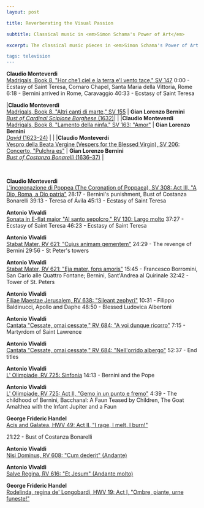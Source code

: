 ```yaml
---
layout: post

title: Reverberating the Visual Passion

subtitle: Classical music in <em>Simon Schama's Power of Art</em>

excerpt: The classical music pieces in <em>Simon Schama's Power of Art <br />

tags: television
---
```


**Claudio Monteverdi** <br />
[Madrigals, Book 8, "Hor che’l ciel e la terra e'l vento tace," SV 147](
https://www.youtube.com/watch?v=mPhWDKT2gSk)
0:00 - Ecstasy of Saint Teresa, Cornaro Chapel, Santa Maria della Vittoria, Rome
6:18 - Bernini arrived in Rome, Caravaggio
40:33 - Ecstasy of Saint Teresa
<br />


|**Claudio Monteverdi** <br /> [Madrigals, Book 8, "Altri canti di marte," SV 155](https://www.youtube.com/watch?v=1Z1tpAsA2M8) | **Gian Lorenzo Bernini** <br />[_Bust of Cardinal Scipione Borghese_ (1632)](https://en.wikipedia.org/wiki/Two_Busts_of_Cardinal_Scipione_Borghese)|
|
|**Claudio Monteverdi** <br /> [Madrigals, Book 8, "Lamento della ninfa," SV 163: "Amor"](https://www.youtube.com/watch?v=N3XVvUxcIY0) | **Gian Lorenzo Bernini** <br />[_David_ (1623–24)](https://galleriaborghese.beniculturali.it/en/opere/david/) |
|
|**Claudio Monteverdi** <br /> [Vespro della Beata Vergine (Vespers for the Blessed Virgin), SV 206: Concerto, "Pulchra es"](https://www.youtube.com/watch?v=XIsliS7oz8s) | **Gian Lorenzo Bernini** <br />[_Bust of Costanza Bonarelli_ (1636–37)](https://en.wikipedia.org/wiki/Bust_of_Costanza_Bonarelli) 
|

<br />


**Claudio Monteverdi**<br />
[L'incoronazione di Poppea (The Coronation of Poppaea), SV 308: Act III, "A Dio, Roma, a Dio patria"](
https://www.youtube.com/watch?v=ODZ1laysiFI)
28:17 - Bernini's punishment, Bust of Costanza Bonarelli
39:13 - Teresa of Ávila
45:13 - Ecstasy of Saint Teresa
<br />


**Antonio Vivaldi**<br />
[Sonata in E-flat major "Al santo sepolcro," RV 130: Largo molto](
https://www.youtube.com/watch?v=OJQ04_y6e6c)
37:27 - Ecstasy of Saint Teresa
46:23 - Ecstasy of Saint Teresa
<br />


**Antonio Vivaldi**<br />
[Stabat Mater, RV 621: "Cujus animam gementem"](
https://www.youtube.com/watch?v=Dzg91IyhIt8)
24:29 - The revenge of Bernini
29:56 - St Peter's towers
<br />

**Antonio Vivaldi**<br />
[Stabat Mater, RV 621: "Eja mater, fons amoris"](
https://www.youtube.com/watch?v=j5lkTEKQiXM)
15:45 - Francesco Borromini, San Carlo alle Quattro Fontane; Bernini, Sant'Andrea al Quirinale
32:42 - Tower of St. Peters
<br />

**Antonio Vivaldi**<br />
[Filiae Maestae Jerusalem, RV 638: "Sileant zephyri"](
https://www.youtube.com/watch?v=zIxXMIie9XI)
10:31 - Filippo Baldinucci, Apollo and Daphe
48:50 - Blessed Ludovica Albertoni
<br />

**Antonio Vivaldi**<br />
[Cantata "Cessate, omai cessate," RV 684: "A voi dunque ricorro"](
https://www.youtube.com/watch?v=zTXdQuWiWAw)
7:15 - Martyrdom of Saint Lawrence
<br />

**Antonio Vivaldi**<br />
[Cantata "Cessate, omai cessate," RV 684: "Nell'orrido albergo"](
https://www.youtube.com/watch?v=66OJIcGSkKs)
52:37 - End titles
<br />

**Antonio Vivaldi**<br />
[L' Olimpiade, RV 725: Sinfonia](
https://www.youtube.com/watch?v=2QYuh9D1JEo)
14:13 - Bernini and the Pope
<br />

**Antonio Vivaldi**<br />
[L' Olimpiade, RV 725: Act II, "Gemo in un punto e fremo"](
https://www.youtube.com/watch?v=VHUiG1TpBGU)
4:39 - The childhood of Bernini, Bacchanal: A Faun Teased by Children, The Goat Amalthea with the Infant Jupiter and a Faun
<br />

**George Frideric Handel**<br />
[Acis and Galatea, HWV 49: Act II, "I rage, I melt, I burn!"](
https://www.youtube.com/watch?v=20Wy7kK_wGc)
<br />

21:22 - Bust of Costanza Bonarelli


**Antonio Vivaldi**<br />
[Nisi Dominus, RV 608: "Cum dederit" (Andante)](
https://www.youtube.com/watch?v=Bxp74hB-4Zw)
<br />

**Antonio Vivaldi**<br />
[Salve Regina, RV 616: "Et Jesum" (Andante molto)](
https://www.youtube.com/watch?v=wqAx99Cigig)
<br />

**George Frideric Handel**<br />
[Rodelinda, regina de' Longobardi, HWV 19: Act I, "Ombre, piante, urne funeste!"](
https://www.youtube.com/watch?v=RmeFTM80NDk)
<br />

<br />






